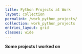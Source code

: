 ```yaml
---
title: Python Projects at Work
layout: collection
permalink: /work_python_projects/
collection: work_python_projects
entries_layout: grid
classes: wide
---
```

**Some projects I worked on**

